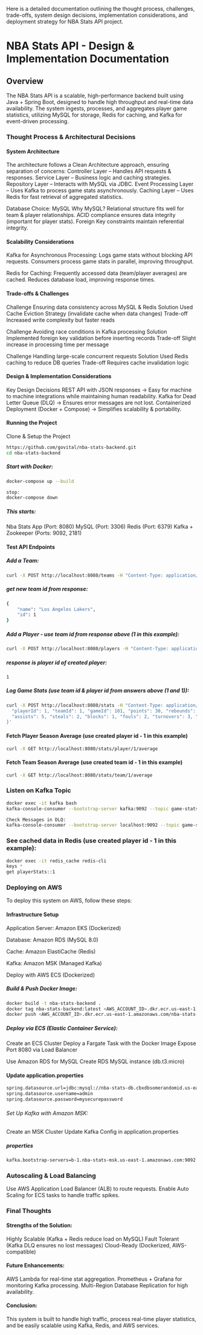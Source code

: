 Here is a detailed documentation outlining the thought process, challenges, trade-offs, system design decisions, implementation considerations, and deployment strategy for NBA Stats API project.

# NBA Stats API - Design & Implementation Documentation
## Overview
The NBA Stats API is a scalable, high-performance backend built using Java + Spring Boot, designed to handle high throughput and real-time data availability. The system ingests, processes, and aggregates player game statistics, utilizing MySQL for storage, Redis for caching, and Kafka for event-driven processing.

### Thought Process & Architectural Decisions

#### System Architecture

The architecture follows a Clean Architecture approach, ensuring separation of concerns:
Controller Layer – Handles API requests & responses.
Service Layer – Business logic and caching strategies.
Repository Layer – Interacts with MySQL via JDBC.
Event Processing Layer – Uses Kafka to process game stats asynchronously.
Caching Layer – Uses Redis for fast retrieval of aggregated statistics.

Database Choice: MySQL
Why MySQL?
Relational structure fits well for team & player relationships.
ACID compliance ensures data integrity (important for player stats).
Foreign Key constraints maintain referential integrity.

#### Scalability Considerations

Kafka for Asynchronous Processing:
Logs game stats without blocking API requests.
Consumers process game stats in parallel, improving throughput.

Redis for Caching:
Frequently accessed data (team/player averages) are cached.
Reduces database load, improving response times.

#### Trade-offs & Challenges
Challenge Ensuring data consistency across MySQL & Redis
Solution  Used Cache Eviction Strategy (invalidate cache when data changes)
Trade-off Increased write complexity but faster reads

Challenge  Avoiding race conditions in Kafka processing
Solution   Implemented foreign key validation before inserting records
Trade-off  Slight increase in processing time per message

Challenge  Handling large-scale concurrent requests
Solution   Used Redis caching to reduce DB queries
Trade-off  Requires cache invalidation logic


#### Design & Implementation Considerations
Key Design Decisions
REST API with JSON responses → Easy for machine to machine integrations while maintaining human readability.
Kafka for Dead Letter Queue (DLQ) → Ensures error messages are not lost.
Containerized Deployment (Docker + Compose) → Simplifies scalability & portability.

#### Running the Project

Clone & Setup the Project
```sh
https://github.com/govital/nba-stats-backend.git
cd nba-stats-backend
```

##### Start with Docker:
```sh
docker-compose up --build

stop:
docker-compose down
```

##### This starts:
Nba Stats App (Port: 8080)
MySQL (Port: 3306)
Redis (Port: 6379)
Kafka + Zookeeper (Ports: 9092, 2181)

#### Test API Endpoints
##### Add a Team:
```sh
curl -X POST http://localhost:8080/teams -H "Content-Type: application/json" -d '{"name": "Los Angeles Lakers"}'
```

##### get new team id from response:
```sh
{
    "name": "Los Angeles Lakers",
    "id": 1
}
```


##### Add a Player - use team id from response above (1 in this example):
```sh
curl -X POST http://localhost:8080/players -H "Content-Type: application/json" -d '{"name": "LeBron James", "teamId": 1}'
```

##### response is player id of created player:
```sh
1
```

##### Log Game Stats (use team id & player id from answers above (1 and 1)):

```sh
curl -X POST http://localhost:8080/stats -H "Content-Type: application/json" -d '{
  "playerId": 1, "teamId": 1, "gameId": 101, "points": 30, "rebounds": 10,
  "assists": 5, "steals": 2, "blocks": 1, "fouls": 2, "turnovers": 3, "minutesPlayed": 38.5
}'
```

#### Fetch Player Season Average (use created player id - 1 in this example)
```sh
curl -X GET http://localhost:8080/stats/player/1/average
```

#### Fetch Team Season Average (use created team id - 1 in this example)
```sh
curl -X GET http://localhost:8080/stats/team/1/average
```


### Listen on Kafka Topic
```sh 
docker exec -it kafka bash 
kafka-console-consumer --bootstrap-server kafka:9092 --topic game-stats-topic --from-beginning

Check Messages in DLQ:
kafka-console-consumer --bootstrap-server localhost:9092 --topic game-stats-dlq --from-beginning 
``` 

### See cached data in Redis (use created player id - 1 in this example):
```sh 
docker exec -it redis_cache redis-cli 
keys * 
get playerStats::1
``` 


### Deploying on AWS

To deploy this system on AWS, follow these steps:
#### Infrastructure Setup

Application Server:
Amazon EKS (Dockerized)

Database:
Amazon RDS (MySQL 8.0)

Cache:
Amazon ElastiCache (Redis)

Kafka:
Amazon MSK (Managed Kafka)

Deploy with AWS ECS (Dockerized)

##### Build & Push Docker Image:
```sh
docker build -t nba-stats-backend .
docker tag nba-stats-backend:latest <AWS_ACCOUNT_ID>.dkr.ecr.us-east-1.amazonaws.com/nba-stats-backend:latest
docker push <AWS_ACCOUNT_ID>.dkr.ecr.us-east-1.amazonaws.com/nba-stats-backend:latest
```

##### Deploy via ECS (Elastic Container Service):
Create an ECS Cluster
Deploy a Fargate Task with the Docker Image
Expose Port 8080 via Load Balancer

Use Amazon RDS for MySQL
Create RDS MySQL instance (db.t3.micro)

#### Update application.properties
```sh
spring.datasource.url=jdbc:mysql://nba-stats-db.cbxdbsomerandomid.us-east-1.rds.amazonaws.com:3306/nba_stats
spring.datasource.username=admin
spring.datasource.password=mysecurepassword
```

###### Set Up Kafka with Amazon MSK:
Create an MSK Cluster
Update Kafka Config in application.properties

##### properties
```sh
kafka.bootstrap-servers=b-1.nba-stats-msk.us-east-1.amazonaws.com:9092
```

### Autoscaling & Load Balancing

Use AWS Application Load Balancer (ALB) to route requests.
Enable Auto Scaling for ECS tasks to handle traffic spikes.

### Final Thoughts

#### Strengths of the Solution:
Highly Scalable (Kafka + Redis reduce load on MySQL)
Fault Tolerant (Kafka DLQ ensures no lost messages)
Cloud-Ready (Dockerized, AWS-compatible)

#### Future Enhancements:
AWS Lambda for real-time stat aggregation.
Prometheus + Grafana for monitoring Kafka processing.
Multi-Region Database Replication for high availability.

#### Conclusion:
This system is built to handle high traffic, process real-time player statistics, and be easily scalable using Kafka, Redis, and AWS services.

